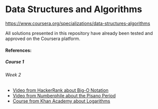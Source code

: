 # Data Structures and Algorithms

https://www.coursera.org/specializations/data-structures-algorithms

All solutions presented in this repository have already been tested and approved on the Coursera platform.

#### References:
##### Course 1
###### Week 2
* [Video from HackerRank about Big-O Notation](https://youtu.be/v4cd1O4zkGw)
* [Video from Numberphile about the Pisano Period](https://youtu.be/Nu-lW-Ifyec)
* [Course from Khan Academy about Logarithms](https://khanacademy.org/math/algebra2/exponential-and-logarithmic-functions)

